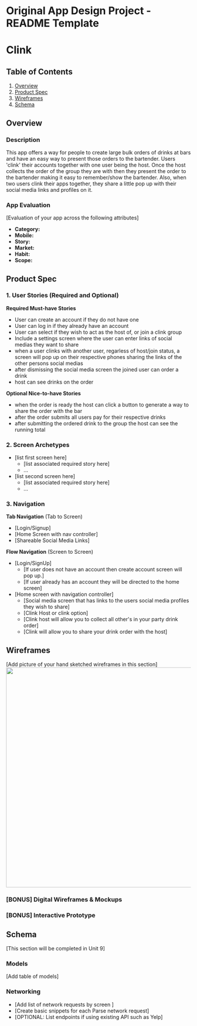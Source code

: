 Original App Design Project - README Template
===

# Clink

## Table of Contents
1. [Overview](#Overview)
1. [Product Spec](#Product-Spec)
1. [Wireframes](#Wireframes)
2. [Schema](#Schema)

## Overview
### Description
This app offers a way for people to create large bulk orders of drinks at bars and have an easy way to present those orders to the bartender. Users 'clink' their accounts together with one user being the host. Once the host collects the order of the group they are with then they present the order to the bartender making it easy to remember/show the bartender. Also, when two users clink their apps together, they share a little pop up with their social media links and profiles on it.

### App Evaluation
[Evaluation of your app across the following attributes]
- **Category:**
- **Mobile:**
- **Story:**
- **Market:**
- **Habit:**
- **Scope:**

## Product Spec

### 1. User Stories (Required and Optional)

**Required Must-have Stories**

* User can create an account if they do not have one
* User can log in if they already have an account 
* User can select if they wish to act as the host of, or join a clink group
* Include a settings screen where the user can enter links of social medias they want to share
* when a user clinks with another user, regarless of host/join status, a screen will pop up on their respective phones sharing the links of the other persons social medias
* after dismissing the social media screen the joined user can order a drink
* host can see drinks on the order



**Optional Nice-to-have Stories**


* when the order is ready the host can click a button to generate a way to share the order with the bar
* after the order submits all users pay for their respective drinks
* after submitting the ordered drink to the group the host can see the running total


### 2. Screen Archetypes

* [list first screen here]
   * [list associated required story here]
   * ...
* [list second screen here]
   * [list associated required story here]
   * ...

### 3. Navigation

**Tab Navigation** (Tab to Screen)

* [Login/Signup]
* [Home Screen with nav controller]
* [Shareable Social Media Links]

**Flow Navigation** (Screen to Screen)

* [Login/SignUp]
   * [If user does not have an account then create account screen will pop up.]
   * [If user already has an account they will be directed to the home screen]
* [Home screen with navigation controller]
   * [Social media screen that has links to the users social media profiles they wish to share]
   * [Clink Host or clink option]
   * [Clink host will allow you to collect all other's in your party drink order]
   * [Clink will allow you to share your drink order with the host]

## Wireframes
[Add picture of your hand sketched wireframes in this section]
<img src="YOUR_WIREFRAME_IMAGE_URL" width=600>

### [BONUS] Digital Wireframes & Mockups

### [BONUS] Interactive Prototype

## Schema 
[This section will be completed in Unit 9]
### Models
[Add table of models]
### Networking
- [Add list of network requests by screen ]
- [Create basic snippets for each Parse network request]
- [OPTIONAL: List endpoints if using existing API such as Yelp]
